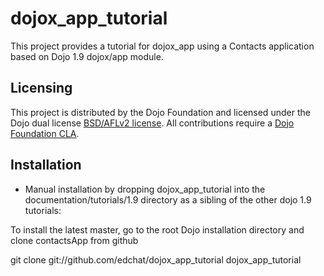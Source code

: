 dojox_app_tutorial
==================

This project provides a tutorial for dojox_app using a Contacts application based on Dojo 1.9 dojox/app module.

## Licensing

This project is distributed by the Dojo Foundation and licensed under the Dojo dual license [BSD/AFLv2 license](http://dojotoolkit.org/license).
All contributions require a [Dojo Foundation CLA](http://dojofoundation.org/about/claForm).

## Installation

* Manual installation by dropping dojox_app_tutorial into the documentation/tutorials/1.9 directory as a sibling of the other dojo 1.9 tutorials:

 To install the latest master, go to the root Dojo installation directory and clone contactsApp from github

 git clone git://github.com/edchat/dojox_app_tutorial dojox_app_tutorial

